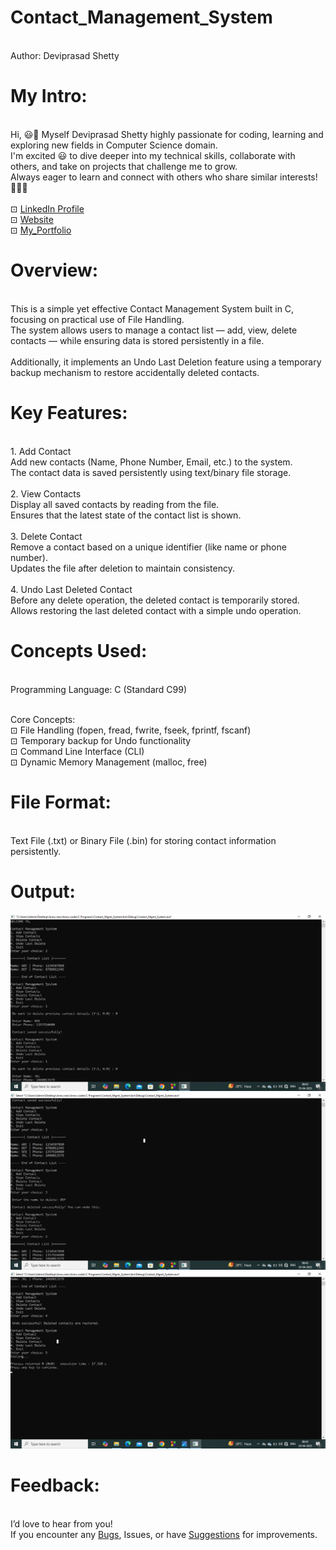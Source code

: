 # Contact_Management_System

<br> Author: Deviprasad Shetty
<br> 

# My Intro:

<br> Hi, 😃👋 Myself Deviprasad Shetty highly passionate for coding, learning and exploring new fields in Computer Science domain. 
<br> I'm excited 😃 to dive deeper into my technical skills, collaborate with others, and take on projects that challenge me to grow. 
<br> Always eager to learn and connect with others who share similar interests! 🤗🧑‍💻
<br> 
<br> ⊡⁠ [LinkedIn Profile](https://www.linkedin.com/in/deviprasad-shetty-4bba49313)
<br> ⊡⁠ [Website]()
<br> ⊡⁠ [My_Portfolio](https://github.com/DeviprasadShetty9833/My_Portfolio)
<br> 

# Overview:

<br> This is a simple yet effective Contact Management System built in C, focusing on practical use of File Handling.
<br> The system allows users to manage a contact list — add, view, delete contacts — while ensuring data is stored persistently in a file.
<br> 
<br> Additionally, it implements an Undo Last Deletion feature using a temporary backup mechanism to restore accidentally deleted contacts.
<br> 

# Key Features:

<br> 1. Add Contact
<br> Add new contacts (Name, Phone Number, Email, etc.) to the system.
<br> The contact data is saved persistently using text/binary file storage.
<br> 
<br> 2. View Contacts
<br> Display all saved contacts by reading from the file.
<br> Ensures that the latest state of the contact list is shown.
<br> 
<br> 3. Delete Contact
<br> Remove a contact based on a unique identifier (like name or phone number).
<br> Updates the file after deletion to maintain consistency.
<br> 
<br> 4. Undo Last Deleted Contact
<br> Before any delete operation, the deleted contact is temporarily stored.
<br> Allows restoring the last deleted contact with a simple undo operation.
<br> 

# Concepts Used:

<br> Programming Language: C (Standard C99)

<br> Core Concepts:
<br> ⊡⁠ File Handling (fopen, fread, fwrite, fseek, fprintf, fscanf)
<br> ⊡⁠ Temporary backup for Undo functionality
<br> ⊡⁠ Command Line Interface (CLI)
<br> ⊡⁠ Dynamic Memory Management (malloc, free)
<br> 

# File Format:

<br> Text File (.txt) or Binary File (.bin) for storing contact information persistently.

# Output:

![image alt](https://github.com/DeviprasadShetty9833/Contact-Management-System-/blob/1ac95dab201e666cbeed471f977b3e0485c59e22/Output1.png)
![image alt](https://github.com/DeviprasadShetty9833/Contact-Management-System-/blob/dace4dee6cd7db1088e687389d892c4db02a2c7f/Output2.png)
![image alt](https://github.com/DeviprasadShetty9833/Contact-Management-System-/blob/60b0eb6449aa3b83bf4dfee5dc5b9c9efc3e82fa/Output3.png)

# Feedback:
<br> I’d love to hear from you!
<br> If you encounter any [Bugs](https://github.com/DeviprasadShetty9833/Cube.c/tree/main/Issue_Template), Issues, or have [Suggestions](https://github.com/DeviprasadShetty9833/Cube.c/blob/main/Issue_Template/Features_report.md) for improvements.
